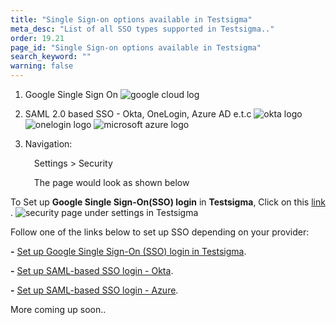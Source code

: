 ```yaml
---
title: "Single Sign-on options available in Testsigma"
meta_desc: "List of all SSO types supported in Testsigma.."
order: 19.21
page_id: "Single Sign-on options available in Testsigma"
search_keyword: ""
warning: false
---
```

1. Google Single Sign On
    ![google cloud log](https://docs.testsigma.com/images/security/google-cloud-logo.png)

2. SAML 2.0 based SSO - Okta, OneLogin, Azure AD e.t.c
    ![okta logo](https://docs.testsigma.com/images/security/okta-logo.png)
    ![onelogin logo](https://docs.testsigma.com/images/security/onelogin-logo.png)
    ![microsoft azure logo](https://docs.testsigma.com/images/security/microsoft-azure-logo.png)
3. Navigation:

    &emsp;Settings > Security 

	&emsp;The page would look as shown below

To Set up **Google Single Sign-On(SSO) login** in **Testsigma**, Click on this [link](https://testsigma.com/docs/configuration/security/google-sso/) .
    ![security page under settings in Testsigma](https://docs.testsigma.com/images/security/security-page-settings.png)

Follow one of the links below to set up SSO depending on your provider:

**-** [Set up Google Single Sign-On (SSO) login in Testsigma](https://testsigma.com/docs/configuration/security/google-sso/).

**-** [Set up SAML-based SSO login - Okta](https://testsigma.com/docs/configuration/security/okta-sso/).

**-** [Set up SAML-based SSO login - Azure](https://testsigma.com/docs/configuration/security/azure-sso/).
 
More coming up soon..
 

